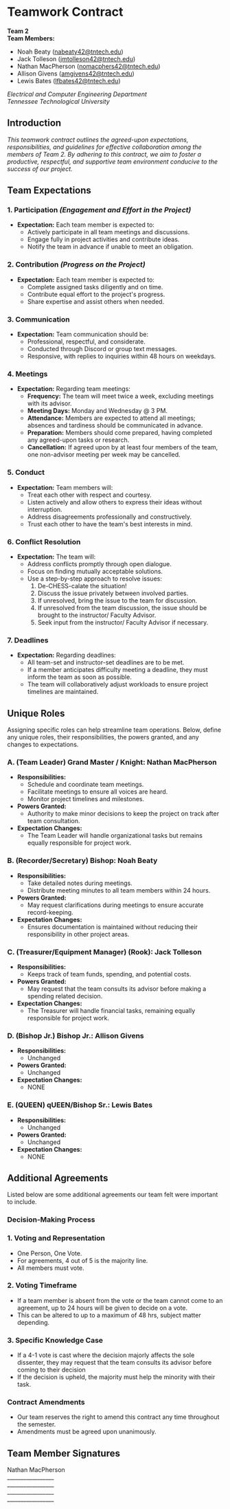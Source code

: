 # **Teamwork Contract**

**Team 2**  
**Team Members:** 
- Noah Beaty (nabeaty42@tntech.edu) <br>
- Jack Tolleson (jmtolleson42@tntech.edu) <br>
- Nathan MacPherson (nomacphers42@tntech.edu) <br>
- Allison Givens (amgivens42@tntech.edu) <br>
- Lewis Bates (lfbates42@tntech.edu) 

*Electrical and Computer Engineering Department*  
*Tennessee Technological University*

## **Introduction**

*This teamwork contract outlines the agreed-upon expectations, responsibilities, and guidelines for effective collaboration among the members of Team 2. By adhering to this contract, we aim to foster a productive, respectful, and supportive team environment conducive to the success of our project.*


## **Team Expectations**

### **1. Participation** *(Engagement and Effort in the Project)*

- **Expectation:** Each team member is expected to:
  - Actively participate in all team meetings and discussions.
  - Engage fully in project activities and contribute ideas.
  - Notify the team in advance if unable to meet an obligation.

### **2. Contribution** *(Progress on the Project)*

- **Expectation:** Each team member is expected to:
  - Complete assigned tasks diligently and on time.
  - Contribute equal effort to the project's progress.
  - Share expertise and assist others when needed.

### **3. Communication**

- **Expectation:** Team communication should be:
  - Professional, respectful, and considerate.
  - Conducted through Discord or group text messages.
  - Responsive, with replies to inquiries within 48 hours on weekdays.

### **4. Meetings**

- **Expectation:** Regarding team meetings:
  - **Frequency:** The team will meet twice a week, excluding meetings with its advisor.
  - **Meeting Days:** Monday and Wednesday @ 3 PM.
  - **Attendance:** Members are expected to attend all meetings; absences and tardiness should be communicated in advance.
  - **Preparation:** Members should come prepared, having completed any agreed-upon tasks or research.
  - **Cancellation:** If agreed upon by at least four members of the team, one non-advisor meeting per week may be cancelled.

### **5. Conduct**

- **Expectation:** Team members will:
  - Treat each other with respect and courtesy.
  - Listen actively and allow others to express their ideas without interruption.
  - Address disagreements professionally and constructively.
  - Trust each other to have the team's best interests in mind.

### **6. Conflict Resolution**

- **Expectation:** The team will:
  - Address conflicts promptly through open dialogue.
  - Focus on finding mutually acceptable solutions.
  - Use a step-by-step approach to resolve issues: <br>
    1. De-CHESS-calate the situation! 
    2. Discuss the issue privately between involved parties.
    3. If unresolved, bring the issue to the team for discussion.
    4. If unresolved from the team discussion, the issue should be brought to the instructor/ Faculty Advisor.
    5. Seek input from the instructor/ Faculty Advisor if necessary.

### **7. Deadlines**

- **Expectation:** Regarding deadlines:
  - All team-set and instructor-set deadlines are to be met.
  - If a member anticipates difficulty meeting a deadline, they must inform the team as soon as possible.
  - The team will collaboratively adjust workloads to ensure project timelines are maintained.


## **Unique Roles**

Assigning specific roles can help streamline team operations. Below, define any unique roles, their responsibilities, the powers granted, and any changes to expectations.

### A. (Team Leader) Grand Master / Knight: Nathan MacPherson 

- **Responsibilities:**
  - Schedule and coordinate team meetings.
  - Facilitate meetings to ensure all voices are heard.
  - Monitor project timelines and milestones.
- **Powers Granted:**
  - Authority to make minor decisions to keep the project on track after team consultation.
- **Expectation Changes:**
  - The Team Leader will handle organizational tasks but remains equally responsible for project work.

### B. (Recorder/Secretary) Bishop: Noah Beaty
- **Responsibilities:**
  - Take detailed notes during meetings.
  - Distribute meeting minutes to all team members within 24 hours.
- **Powers Granted:**
  - May request clarifications during meetings to ensure accurate record-keeping.
- **Expectation Changes:**
  - Ensures documentation is maintained without reducing their responsibility in other project areas.

### C. (Treasurer/Equipment Manager) (Rook): Jack Tolleson 

- **Responsibilities:**
  - Keeps track of team funds, spending, and potential costs.
- **Powers Granted:**
  - May request that the team consults its advisor before making a spending related decision.
- **Expectation Changes:**
  - The Treasurer will handle financial tasks, remaining equally responsible for project work.

### D. (Bishop Jr.) Bishop Jr.: Allison Givens

- **Responsibilities:**
  - Unchanged
- **Powers Granted:**
  - Unchanged
- **Expectation Changes:**
  - NONE

### E. (QUEEN) qUEEN/Bishop Sr.: Lewis Bates

- **Responsibilities:**
  - Unchanged
- **Powers Granted:**
  - Unchanged
- **Expectation Changes:**
  - NONE


## **Additional Agreements**
Listed below are some additional agreements our team felt were important to include.
### **Decision-Making Process**
  ### **1. Voting and Representation**
  - One Person, One Vote.
  - For agreements, 4 out of 5 is the majority line.
  - All members must vote.
  
  ### **2. Voting Timeframe** 
  - If a team member is absent from the vote or the team cannot come to an agreement, up to 24 hours will be given to decide on a vote.
  - This can be altered to up to a maximum of 48 hrs, subject matter depending.    
  
  ### **3. Specific Knowledge Case**
  - If a 4-1 vote is cast where the decision majorly affects the sole dissenter, they may request that the team consults its advisor before coming to their decision
  - If the decision is upheld, the majority must help the minority with their task.

### **Contract Amendments**
- Our team reserves the right to amend this contract any time throughout the semester.
- Amendments must be agreed upon unanimously.

## **Team Member Signatures**

Nathan MacPherson <br>
_________________ <br>
_________________ <br>
_________________ <br>
_________________ <br>
